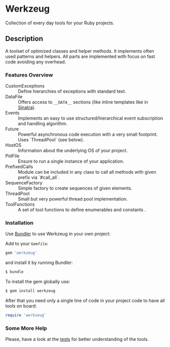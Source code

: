 # Werkzeug

Collection of every day tools for your Ruby projects.

## Description

A toolset of optimized classes and helper methods. It implements often used patterns and helpers. All parts are implemented with focus on fast code avoiding any overhead.

### Features Overview

<dl>
  <dt>CustomExceptions</dt>
  <dd>Define hierarchies of exceptions with standard text.</dd>

  <dt>DataFile</dt>
  <dd>Offers access to <code>__DATA__</code> sections (like inline templates like in <a href="https://github.com/sinatra/sinatra#inline-templates" rel="nofollow">Sinatra</a>).</dd>

  <dt>Events</dt>
  <dd>Implements an easy to use structured/hierarchical event subscription and handling algorithm.</dd>

  <dt>Future</dt>
  <dd>Powerful asynchronous code execution with a very small footprint. Uses `ThreadPool` (see below).</dd>

  <dt>HostOS</dt>
  <dd>Information about the underlying OS of your project.</dd>

  <dt>PidFile</dt>
  <dd>Ensure to run a single instance of your application.</dd>

  <dt>PrefixedCalls</dt>
  <dd>Module can be included in any class to call all methods with given prefix via `#call_all`.</dd>

  <dt>SequenceFactory</dt>
  <dd>Simple factory to create sequences of given elements.</dd>

  <dt>ThreadPool</dt>
  <dd>Small but very powerful thread pool implementation.</dd>

  <dt>ToolFunctions</dt>
  <dd>A set of tool functions to define enumerables and constants .</dd>
</dl>

### Installation

Use [Bundler](http://gembundler.com/) to use Werkzeug in your own project:

Add to your `Gemfile`:

```ruby
gem 'werkzeug'
```

and install it by running Bundler:

```bash
$ bundle
```

To install the gem globally use:

```bash
$ gem install werkzeug
```

After that you need only a single line of code in your project code to have all tools on board:

```ruby
require 'werkzeug'
```

### Some More Help

Please, have a look at the [tests](https://github.com/mblumtritt/werkzeug/blob/master/test) for better understanding of the tools.
